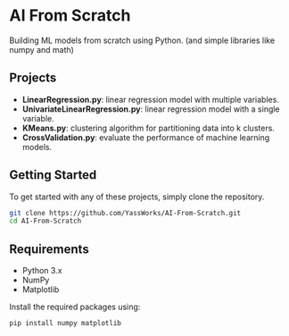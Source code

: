 

# AI From Scratch

Building ML models from scratch using Python. (and simple libraries like numpy and math)

## Projects

- **LinearRegression.py**: linear regression model with multiple variables.
- **UnivariateLinearRegression.py**: linear regression model with a single variable.
- **KMeans.py**: clustering algorithm for partitioning data into k clusters.
- **CrossValidation.py**: evaluate the performance of machine learning models.

## Getting Started

To get started with any of these projects, simply clone the repository.

```bash
git clone https://github.com/YassWorks/AI-From-Scratch.git
cd AI-From-Scratch
```

## Requirements

- Python 3.x
- NumPy
- Matplotlib

Install the required packages using:

```bash
pip install numpy matplotlib
```